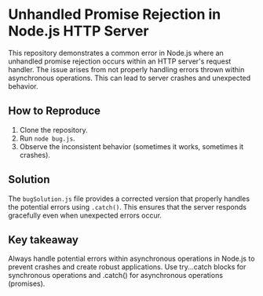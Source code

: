 # Unhandled Promise Rejection in Node.js HTTP Server

This repository demonstrates a common error in Node.js where an unhandled promise rejection occurs within an HTTP server's request handler.  The issue arises from not properly handling errors thrown within asynchronous operations.  This can lead to server crashes and unexpected behavior. 

## How to Reproduce

1. Clone the repository.
2. Run `node bug.js`.
3. Observe the inconsistent behavior (sometimes it works, sometimes it crashes).

## Solution

The `bugSolution.js` file provides a corrected version that properly handles the potential errors using `.catch()`. This ensures that the server responds gracefully even when unexpected errors occur.

## Key takeaway

Always handle potential errors within asynchronous operations in Node.js to prevent crashes and create robust applications.  Use try...catch blocks for synchronous operations and .catch() for asynchronous operations (promises).